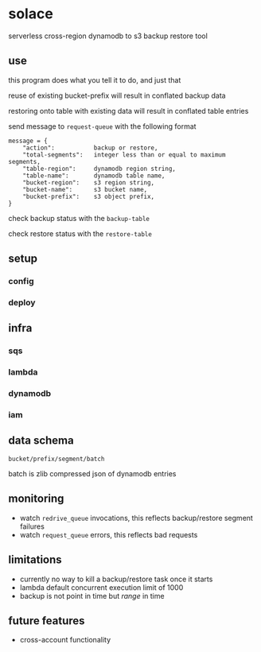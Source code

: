 # solace
serverless cross-region dynamodb to s3 backup restore tool

## use
this program does what you tell it to do, and just that

reuse of existing bucket-prefix will result in conflated backup data

restoring onto table with existing data will result in conflated table entries

send message to `request-queue` with the following format

```
message = {
    "action":           backup or restore,
    "total-segments":   integer less than or equal to maximum segments,
    "table-region":     dynamodb region string,
    "table-name":       dynamodb table name,
    "bucket-region":    s3 region string,
    "bucket-name":      s3 bucket name,
    "bucket-prefix":    s3 object prefix,
}
```

check backup status with the `backup-table`

check restore status with the `restore-table`

## setup
### config
### deploy

## infra
### sqs
### lambda
### dynamodb
### iam

## data schema
```
bucket/prefix/segment/batch
```
batch is zlib compressed json of dynamodb entries

## monitoring
- watch `redrive_queue` invocations, this reflects backup/restore segment failures
- watch `request_queue` errors, this reflects bad requests

## limitations
- currently no way to kill a backup/restore task once it starts
- lambda default concurrent execution limit of 1000
- backup is not point in time but _range_ in time

## future features
- cross-account functionality
